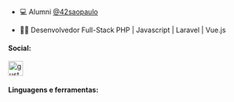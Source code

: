 - 💻 Alumni <a href="https://www.42sp.org.br/">@42saopaulo</a>

- 👨‍💻 Desenvolvedor Full-Stack PHP | Javascript | Laravel | Vue.js

<h4 align="left">
	Social:
</h4>

<p align="left">
	<a href="https://linkedin.com/in/gustavmartins" target="blank"><img align="center" src="https://cdn-icons-png.flaticon.com/512/174/174857.png" alt="gustavmartins" height="30" width="30" />
	</a>
</p>

<p>
<h4 align="left">
	Linguagens e ferramentas:
</h4>
</p>
